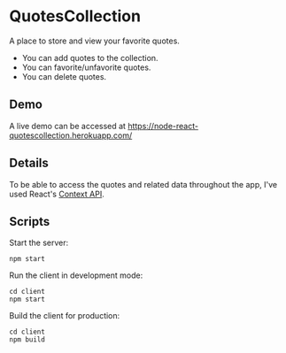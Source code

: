 # QuotesCollection

A place to store and view your favorite quotes.

-   You can add quotes to the collection.
-   You can favorite/unfavorite quotes.
-   You can delete quotes.

## Demo

A live demo can be accessed at https://node-react-quotescollection.herokuapp.com/

## Details

To be able to access the quotes and related data throughout the app, I've used React's [Context API](https://reactjs.org/docs/context.html).

## Scripts

Start the server:

    npm start

Run the client in development mode:

    cd client
    npm start

Build the client for production:

    cd client
    npm build
